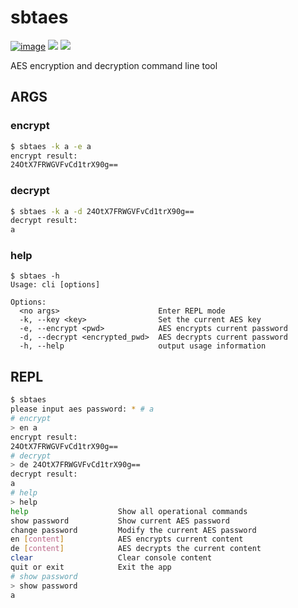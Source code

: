 # sbtaes

[![image](https://img.shields.io/npm/v/sbtaes.svg)](https://www.npmjs.com/package/sbtaes)
[![](https://img.shields.io/npm/l/sbtaes.svg)](https://www.npmjs.com/package/sbtaes)
[![](https://img.shields.io/github/issues/everygit/sbtaes)](https://github.com/everygit/sbtaes/issues)

AES encryption and decryption command line tool

## ARGS

### encrypt
```sh
$ sbtaes -k a -e a
encrypt result: 
24OtX7FRWGVFvCd1trX90g==
```
### decrypt
```sh
$ sbtaes -k a -d 24OtX7FRWGVFvCd1trX90g==
decrypt result: 
a
```
### help
```
$ sbtaes -h
Usage: cli [options]

Options:
  <no args>                      Enter REPL mode
  -k, --key <key>                Set the current AES key
  -e, --encrypt <pwd>            AES encrypts current password
  -d, --decrypt <encrypted_pwd>  AES decrypts current password
  -h, --help                     output usage information
```

## REPL

```sh
$ sbtaes
please input aes password: * # a
# encrypt
> en a
encrypt result: 
24OtX7FRWGVFvCd1trX90g==
# decrypt
> de 24OtX7FRWGVFvCd1trX90g==
decrypt result: 
a
# help
> help
help                    Show all operational commands
show password           Show current AES password
change password         Modify the current AES password
en [content]            AES encrypts current content
de [content]            AES decrypts the current content
clear                   Clear console content
quit or exit            Exit the app
# show password
> show password
a
```